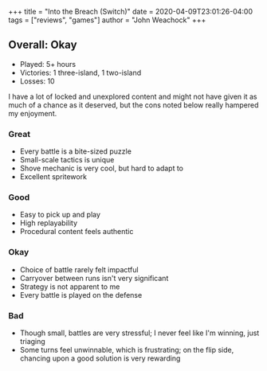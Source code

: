 +++
title = "Into the Breach (Switch)"
date = 2020-04-09T23:01:26-04:00
tags = ["reviews", "games"]
author = "John Weachock"
+++

<h2>Overall: <span class="okay">Okay</span></h2>

* Played: 5+ hours
* Victories: 1 three-island, 1 two-island
* Losses: 10

I have a lot of locked and unexplored content and might not have given it as
much of a chance as it deserved, but the cons noted below really hampered my
enjoyment.

### Great

<ul class="great">
  <li>Every battle is a bite-sized puzzle</li>
  <li>Small-scale tactics is unique</li>
  <li>Shove mechanic is very cool, but hard to adapt to</li>
  <li>Excellent spritework</li>
</ul>

### Good

<ul class="good">
  <li>Easy to pick up and play</li>
  <li>High replayability</li>
  <li>Procedural content feels authentic</li>
</ul>

### Okay

<ul class="okay">
  <li>Choice of battle rarely felt impactful</li>
  <li>Carryover between runs isn't very significant</li>
  <li>Strategy is not apparent to me</li>
  <li>Every battle is played on the defense</li>
</ul>

### Bad

<ul class="bad">
  <li>Though small, battles are very stressful; I never feel like I'm winning, just triaging</li>
  <li>Some turns feel unwinnable, which is frustrating; on the flip side, chancing upon a good solution is very rewarding</li>
</ul>

<!--more-->

